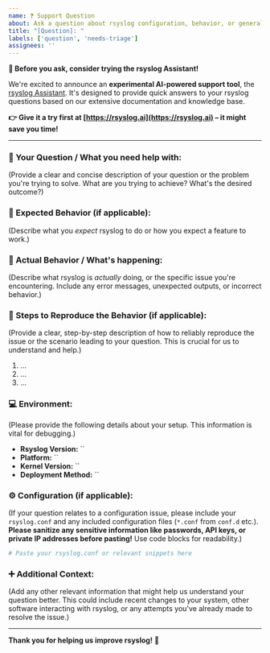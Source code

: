 ```yaml
---
name: ❓ Support Question
about: Ask a question about rsyslog configuration, behavior, or general usage.
title: "[Question]: "
labels: ['question', 'needs-triage']
assignees: ''
---
```


**👋 Before you ask, consider trying the rsyslog Assistant!**

We're excited to announce an **experimental AI-powered support tool**, the [rsyslog Assistant](https://rsyslog.ai). It's designed to provide quick answers to your rsyslog questions based on our extensive documentation and knowledge base.

**👉 Give it a try first at [https://rsyslog.ai](https://rsyslog.ai) – it might save you time!**

---

### 📝 Your Question / What you need help with:
(Provide a clear and concise description of your question or the problem you're trying to solve. What are you trying to achieve? What's the desired outcome?)


### 🧐 Expected Behavior (if applicable):
(Describe what you *expect* rsyslog to do or how you expect a feature to work.)


### 🤯 Actual Behavior / What's happening:
(Describe what rsyslog is *actually* doing, or the specific issue you're encountering. Include any error messages, unexpected outputs, or incorrect behavior.)


### 🔁 Steps to Reproduce the Behavior (if applicable):
(Provide a clear, step-by-step description of how to reliably reproduce the issue or the scenario leading to your question. This is crucial for us to understand and help.)

1. ...
2. ...
3. ...


### 💻 Environment:
(Please provide the following details about your setup. This information is vital for debugging.)

* **Rsyslog Version:** ``
* **Platform:** ``
* **Kernel Version:** ``
* **Deployment Method:** ``

### ⚙️ Configuration (if applicable):
(If your question relates to a configuration issue, please include your `rsyslog.conf` and any included configuration files (`*.conf` from `conf.d` etc.). **Please sanitize any sensitive information like passwords, API keys, or private IP addresses before pasting!** Use code blocks for readability.)

```conf
# Paste your rsyslog.conf or relevant snippets here
```

### ➕ Additional Context:

(Add any other relevant information that might help us understand your question better. This could include recent changes to your system, other software interacting with rsyslog, or any attempts you've already made to resolve the issue.)

-----

**Thank you for helping us improve rsyslog\!** 🙏
